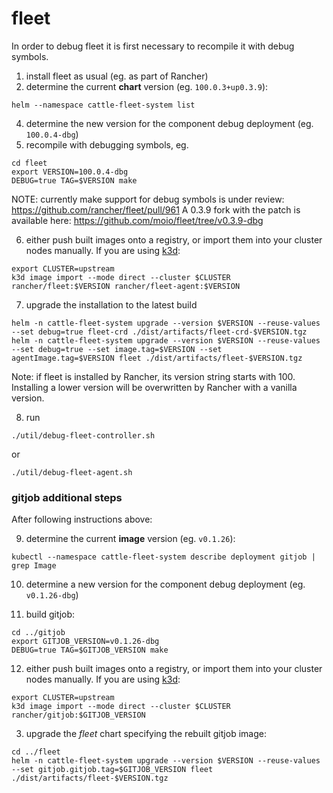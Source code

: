 # fleet

In order to debug fleet it is first necessary to recompile it with debug symbols.

1. install fleet as usual (eg. as part of Rancher)
2. determine the current **chart** version (eg. `100.0.3+up0.3.9`):
```
helm --namespace cattle-fleet-system list
```
4. determine the new version for the component debug deployment (eg. `100.0.4-dbg`)
5. recompile with debugging symbols, eg.

```
cd fleet
export VERSION=100.0.4-dbg
DEBUG=true TAG=$VERSION make
```

NOTE: currently make support for debug symbols is under review: https://github.com/rancher/fleet/pull/961
A 0.3.9 fork with the patch is available here: https://github.com/moio/fleet/tree/v0.3.9-dbg

6. either push built images onto a registry, or import them into your cluster nodes manually. If you are using [k3d](https://k3d.io):

```shell
export CLUSTER=upstream
k3d image import --mode direct --cluster $CLUSTER rancher/fleet:$VERSION rancher/fleet-agent:$VERSION
```

7. upgrade the installation to the latest build

```shell
helm -n cattle-fleet-system upgrade --version $VERSION --reuse-values --set debug=true fleet-crd ./dist/artifacts/fleet-crd-$VERSION.tgz
helm -n cattle-fleet-system upgrade --version $VERSION --reuse-values --set debug=true --set image.tag=$VERSION --set agentImage.tag=$VERSION fleet ./dist/artifacts/fleet-$VERSION.tgz
```

Note: if fleet is installed by Rancher, its version string starts with 100. Installing a lower version will be overwritten by Rancher with a vanilla version.

8. run
```shell
./util/debug-fleet-controller.sh
```

or

```shell
./util/debug-fleet-agent.sh
```

### gitjob additional steps

After following instructions above:

9. determine the current **image** version (eg. `v0.1.26`):

```shell
kubectl --namespace cattle-fleet-system describe deployment gitjob | grep Image
```

10. determine a new version for the component debug deployment (eg. `v0.1.26-dbg`)

11. build gitjob:

```
cd ../gitjob
export GITJOB_VERSION=v0.1.26-dbg
DEBUG=true TAG=$GITJOB_VERSION make
```

12. either push built images onto a registry, or import them into your cluster nodes manually. If you are using [k3d](https://k3d.io):

```shell
export CLUSTER=upstream
k3d image import --mode direct --cluster $CLUSTER rancher/gitjob:$GITJOB_VERSION
```

3. upgrade the *fleet* chart specifying the rebuilt gitjob image:

```shell
cd ../fleet
helm -n cattle-fleet-system upgrade --version $VERSION --reuse-values --set gitjob.gitjob.tag=$GITJOB_VERSION fleet ./dist/artifacts/fleet-$VERSION.tgz
```

